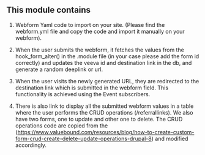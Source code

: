 This module contains
--------------------

1. Webform Yaml code to import on your site. (Please find the webform.yml file and copy the code and import it manually on your webform).

2. When the user submits the webform, it fetches the values from the hook_form_alter() in the .module file (in your case please add the form id correctly) and updates the veeva id and destination link in the db, and generate a random deeplink or url. 

3. When the user visits the newly generated URL, they are redirected to the destination link which is submitted in the webform field. This functionality is achieved using the Event subscribers.

4. There is also link to display all the submitted webform values in a table where the user performs the CRUD operations (/referrallinks). We also have two forms, one to update and other one to delete. The CRUD operations code are copied from the (https://www.valuebound.com/resources/blog/how-to-create-custom-form-crud-create-delete-update-operations-drupal-8) and modified accordingly. 

